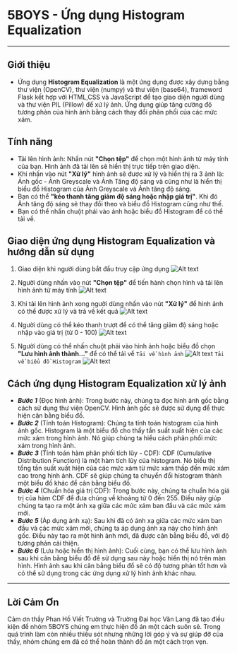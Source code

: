 # 5BOYS - Ứng dụng Histogram Equalization

---

## Giới thiệu

- Ứng dụng **Histogram Equalization** là một ứng dụng được xây dựng bằng thư viện (OpenCV), thư viện (numpy) và thư viện (base64), frameword Flask kết hợp với HTML,CSS và JavaScript để tạo giao diện người dùng và thư viện PIL (Pillow) để xứ lý ảnh. Ứng dụng giúp tăng cường độ tương phản của hình ảnh bằng cách thay đổi phân phối của các mức xám.

## Tính năng

- Tải lên hình ảnh: Nhấn nút **"Chọn tệp"** để chọn một hình ảnh từ máy tính của bạn. Hình ảnh đã tải lên sẽ hiển thị trực tiếp trên giao diện.
- Khi nhấn vào nút **"Xử lý"** hình ảnh sẽ được xử lý và hiển thị ra 3 ảnh là: Ảnh gốc - Ảnh Greyscale và Ảnh Tăng độ sáng và cũng như là hiển thị biểu đồ Histogram của Ảnh Greyscale và Ảnh tăng độ sáng.
- Bạn có thể **"kéo thanh tăng giảm độ sáng hoặc nhập giá trị"**. Khi đó Ảnh tăng độ sáng sẽ thay đổi theo và biểu đồ Histogram cũng như thế.
- Bạn có thể nhấn chuột phải vào ảnh hoặc biểu đồ Histogram để có thể tải về.

## Giao diện ứng dụng Histogram Equalization và hướng dẫn sử dụng

1. Giao diện khi người dùng bắt đầu truy cập ứng dụng
   ![Alt text](z4830997592954_83ab8c56afd3c4124661586d05e88665.jpg)

2. Người dùng nhấn vào nút **"Chọn tệp"** để tiến hành chọn hình và tải lên hình ảnh từ máy tính
   ![Alt text](z4832498303593_7969d0bc38756734a161140b93ea092d.jpg)

3. Khi tải lên hình ảnh xong người dùng nhấn vào nút **"Xử lý"** để hình ảnh có thể được xử lý và trả về kết quả
   ![Alt text](<Bird - No Brightness-1.jpg>)

4. Người dùng có thể kéo thanh trượt để có thể tăng giảm độ sáng hoặc nhập vào giá trị (từ 0 - 100)
   ![Alt text](<Bird - Brightness.jpg>)

5. Người dùng có thể nhấn chuột phải vào hình ảnh hoặc biểu đồ chọn **"Lưu hình ảnh thành..."** để có thể tải về
   `Tải về hình ảnh`
   ![Alt text](download.jpg)
   `Tải về biểu đồ Histogram`
   ![Alt text](download-chart.jpg)

## Cách ứng dụng Histogram Equalization xử lý ảnh

- **_Bước 1_** (Đọc hình ảnh): Trong bước này, chúng ta đọc hình ảnh gốc bằng cách sử dụng thư viện OpenCV. Hình ảnh gốc sẽ được sử dụng để thực hiện cân bằng biểu đồ.
- **_Bước 2_** (Tính toán Histogram): Chúng ta tính toán histogram của hình ảnh gốc. Histogram là một biểu đồ cho thấy tần suất xuất hiện của các mức xám trong hình ảnh. Nó giúp chúng ta hiểu cách phân phối mức xám trong hình ảnh.
- **_Bước 3_** (Tính toán hàm phân phối tích lũy - CDF): CDF (Cumulative Distribution Function) là một hàm tích lũy của histogram. Nó biểu thị tổng tần suất xuất hiện của các mức xám từ mức xám thấp đến mức xám cao trong hình ảnh. CDF sẽ giúp chúng ta chuyển đổi histogram thành một biểu đồ khác để cân bằng biểu đồ.
- **_Bước 4_** (Chuẩn hóa giá trị CDF): Trong bước này, chúng ta chuẩn hóa giá trị của hàm CDF để đưa chúng về khoảng từ 0 đến 255. Điều này giúp chúng ta tạo ra một ánh xạ giữa các mức xám ban đầu và các mức xám mới.
- **_Bước 5_** (Áp dụng ánh xạ): Sau khi đã có ánh xạ giữa các mức xám ban đầu và các mức xám mới, chúng ta áp dụng ánh xạ này cho hình ảnh gốc. Điều này tạo ra một hình ảnh mới, đã được cân bằng biểu đồ, với độ tương phản cải thiện.
- **_Bước 6_** (Lưu hoặc hiển thị hình ảnh): Cuối cùng, bạn có thể lưu hình ảnh sau khi cân bằng biểu đồ để sử dụng sau này hoặc hiển thị nó trên màn hình. Hình ảnh sau khi cân bằng biểu đồ sẽ có độ tương phản tốt hơn và có thể sử dụng trong các ứng dụng xử lý hình ảnh khác nhau.

---

## Lời Cảm Ơn

Cảm ơn thầy Phan Hồ Viết Trường và Trường Đại học Văn Lang đã tạo điều kiện để nhóm 5BOYS chúng em thực hiện đồ án một cách suôn sẻ. Trong quá trình làm còn nhiều thiếu sót nhưng những lời góp ý và sự giúp đỡ của thầy, nhóm chúng em đã có thể hoàn thành đồ án một cách trọn vẹn.
